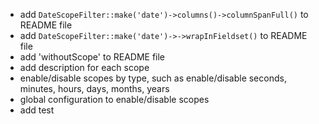 * add `DateScopeFilter::make('date')->columns()->columnSpanFull()` to README file
* add `DateScopeFilter::make('date')->->wrapInFieldset()` to README file
* add 'withoutScope' to README file
* add description for each scope
* enable/disable scopes by type, such as enable/disable seconds, minutes, hours, days, months, years
* global configuration to enable/disable scopes
* add test
